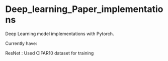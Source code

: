 # Deep_learning_Paper_implementations
Deep Learning model implementations with Pytorch.

Currently have:

  ResNet : Used CIFAR10 dataset for training
